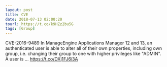 ```yaml
---
layout: post
title: CVE
date: 2018-07-13 02:00:20
tourl: https://t.co/k9HZz2bu5G
tags: [Group]
---
```

CVE-2016-9489 In ManageEngine Applications Manager 12 and 13, an authenticated user is able to alter all of their own properties, including own group, i.e. changing their group to one with higher privileges like "ADMIN". A user is ... https://t.co/DXj1FJ6i3A